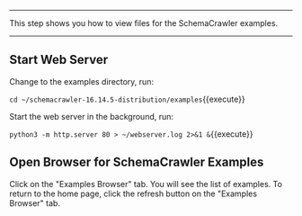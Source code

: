 -----

This step shows you how to view files for the SchemaCrawler examples.

-----

## Start Web Server

Change to the examples directory, run:

`cd ~/schemacrawler-16.14.5-distribution/examples`{{execute}}

Start the web server in the background, run:

`python3 -m http.server 80 > ~/webserver.log 2>&1 &`{{execute}}

## Open Browser for SchemaCrawler Examples

Click on the "Examples Browser" tab. You will see the list of examples. To return to the home page, click the refresh button on the "Examples Browser" tab.
